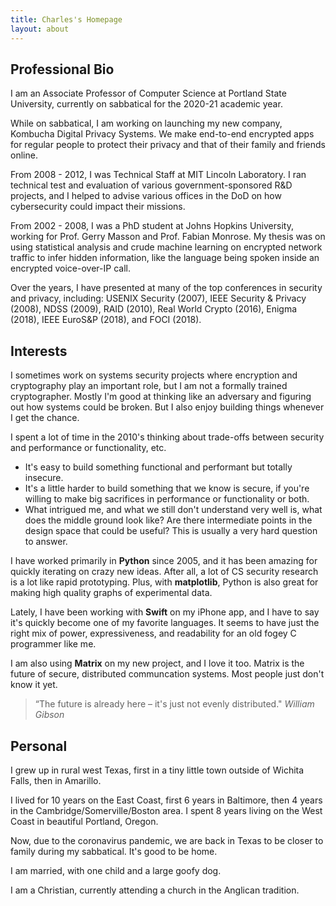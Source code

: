```yaml
---
title: Charles's Homepage
layout: about
---
```


## Professional Bio

I am an Associate Professor of Computer Science at Portland State University,
currently on sabbatical for the 2020-21 academic year.

While on sabbatical, I am working on launching my new company, Kombucha
Digital Privacy Systems.
We make end-to-end encrypted apps for regular people to protect their
privacy and that of their family and friends online.

From 2008 - 2012, I was Technical Staff at MIT Lincoln Laboratory.
I ran technical test and evaluation of various government-sponsored
R&D projects, and I helped to advise various offices in the DoD on
how cybersecurity could impact their missions.

From 2002 - 2008, I was a PhD student at Johns Hopkins University,
working for Prof. Gerry Masson and Prof. Fabian Monrose.
My thesis was on using statistical analysis and crude machine learning
on encrypted network traffic to infer hidden information, like the
language being spoken inside an encrypted voice-over-IP call.

Over the years, I have presented at many of the top conferences in
security and privacy, including:
USENIX Security (2007),
IEEE Security & Privacy (2008),
NDSS (2009),
RAID (2010),
Real World Crypto (2016),
Enigma (2018),
IEEE EuroS&P (2018),
and FOCI (2018).

## Interests

I sometimes work on systems security projects where encryption and
cryptography play an important role, but I am not a formally trained
cryptographer.
Mostly I'm good at thinking like an adversary and figuring out how
systems could be broken.
But I also enjoy building things whenever I get the chance.

I spent a lot of time in the 2010's thinking about trade-offs between
security and performance or functionality, etc.

* It's easy to build something functional and performant but totally
insecure.
* It's a little harder to build something that we know is secure, if
you're willing to make big sacrifices in performance or functionality
or both.
* What intrigued me, and what we still don't understand very well is,
what does the middle ground look like?  Are there intermediate points
in the design space that could be useful?  This is usually a very hard
question to answer.

I have worked primarily in **Python** since 2005, and it has been amazing
for quickly iterating on crazy new ideas.
After all, a lot of CS security research is a lot like rapid prototyping.
Plus, with **matplotlib**, Python is also great for making high quality
graphs of experimental data.

Lately, I have been working with **Swift** on my iPhone app, and I
have to say it's quickly become one of my favorite languages.
It seems to have just the right mix of power, expressiveness, and
readability for an old fogey C programmer like me.

I am also using **Matrix** on my new project, and I love it too.
Matrix is the future of secure, distributed communcation systems.
Most people just don't know it yet.

> “The future is already here – it's just not evenly distributed."
> <cite>William Gibson</cite>

## Personal

I grew up in rural west Texas, first in a tiny little town outside of
Wichita Falls, then in Amarillo.

I lived for 10 years on the East Coast, first 6 years in Baltimore,
then 4 years in the Cambridge/Somerville/Boston area.
I spent 8 years living on the West Coast in beautiful Portland, Oregon.

Now, due to the coronavirus pandemic, we are back in Texas to be
closer to family during my sabbatical.
It's good to be home.

I am married, with one child and a large goofy dog.

I am a Christian, currently attending a church in the Anglican tradition.
